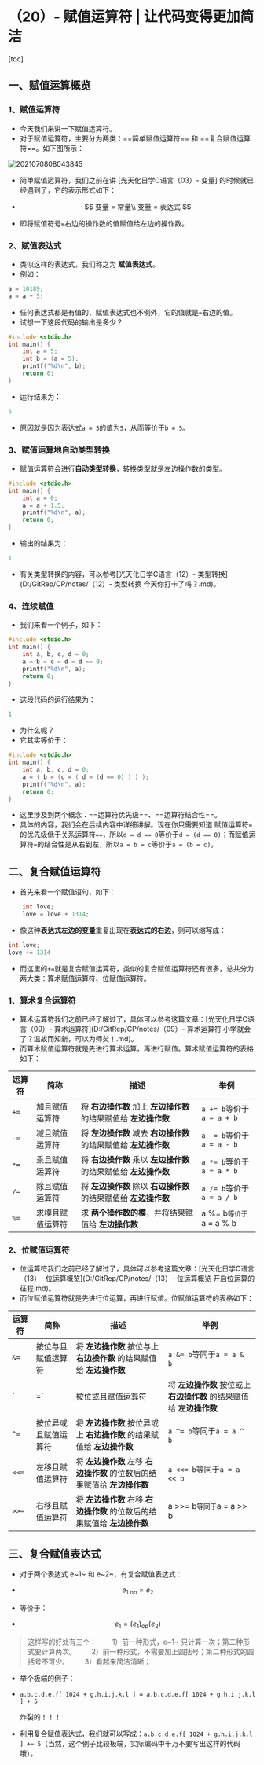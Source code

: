 # （20）- 赋值运算符 | 让代码变得更加简洁

[toc]

## 一、赋值运算概览

### 1、赋值运算符

- 今天我们来讲一下赋值运算符。
- 对于赋值运算符，主要分为两类：==简单赋值运算符== 和 ==复合赋值运算符==。如下图所示：

![2021070808043845](D:/GitRep/CP/notes/%EF%BC%8820%EF%BC%89-%20%E8%B5%8B%E5%80%BC%E8%BF%90%E7%AE%97%E7%AC%A6%20%20%E8%AE%A9%E4%BB%A3%E7%A0%81%E5%8F%98%E5%BE%97%E6%9B%B4%E5%8A%A0%E7%AE%80%E6%B4%81.assets/2021070808043845.png)

- 简单赋值运算符，我们之前在讲 [光天化日学C语言（03）- 变量] 的时候就已经遇到了，它的表示形式如下：

- $$
  变量 = 常量\\
  变量 = 表达式
  $$

- 即将赋值符号`=`右边的操作数的值赋值给左边的操作数。

### 2、赋值表达式

- 类似这样的表达式，我们称之为 **赋值表达式**。
- 例如：

```c
a = 10189;
a = a + 5;
```

- 任何表达式都是有值的，赋值表达式也不例外，它的值就是`=`右边的值。
- 试想一下这段代码的输出是多少？

```c
#include <stdio.h>
int main() {
    int a = 5;
    int b = (a = 5); 
    printf("%d\n", b);
    return 0;
} 
```

- 运行结果为：

```c
5
```

- 原因就是因为表达式`a = 5`的值为`5`，从而等价于`b = 5`。

### 3、赋值运算地自动类型转换

- 赋值运算符会进行**自动类型转换**，转换类型就是左边操作数的类型。

```c
#include <stdio.h>
int main() {
    int a = 0;
    a = a + 1.5;
    printf("%d\n", a);
    return 0;
} 
```

- 输出的结果为：

```c
1
```

- 有关类型转换的内容，可以参考[光天化日学C语言（12）- 类型转换](D:/GitRep/CP/notes/（12）- 类型转换  今天你打卡了吗？.md)。

### 4、连续赋值

- 我们来看一个例子，如下：

```c
#include <stdio.h>
int main() {
    int a, b, c, d = 0;
    a = b = c = d = d == 0;
    printf("%d\n", a);
    return 0;
} 
```

- 这段代码的运行结果为：

```c
1
```

- 为什么呢？
- 它其实等价于：

```c
#include <stdio.h>
int main() {
    int a, b, c, d = 0;
    a = ( b = (c = ( d = (d == 0) ) ) );
    printf("%d\n", a);
    return 0;
} 
```

- 这里涉及到两个概念：==运算符优先级==、==运算符结合性==。
- 具体的内容，我们会在后续内容中详细讲解。现在你只需要知道 赋值运算符`=`的优先级低于关系运算符`==`，所以`d = d == 0`等价于`d = (d == 0)`；而赋值运算符`=`的结合性是从右到左，所以`a = b = c`等价于`a = (b = c)`。

## 二、复合赋值运算符

- 首先来看一个赋值语句，如下：

```c
    int love;
    love = love + 1314;
```

- 像这种**表达式左边的变量**重复出现在**表达式的右边**，则可以缩写成：

```c
int love;
love += 1314
```

- 而这里的`+=`就是复合赋值运算符，类似的复合赋值运算符还有很多，总共分为两大类：算术赋值运算符、位赋值运算符。

### 1、算术复合运算符

- 算术运算符我们之前已经了解过了，具体可以参考这篇文章：[光天化日学C语言（09）- 算术运算符](D:/GitRep/CP/notes/（09）- 算术运算符  小学就会了？温故而知新，可以为师矣！.md)。
- 而算术赋值运算符就是先进行算术运算，再进行赋值。算术赋值运算符的表格如下：

| 运算符 | 简称             | 描述                                                         | 举例                      |
| ------ | ---------------- | ------------------------------------------------------------ | ------------------------- |
| `+=`   | 加且赋值运算符   | 将 **右边操作数** 加上 **左边操作数** 的结果赋值给 **左边操作数** | `a += b`等价于`a = a + b` |
| `-=`   | 减且赋值运算符   | 将 **左边操作数** 减去 **右边操作数** 的结果赋值给 **左边操作数** | `a -= b`等价于`a = a - b` |
| `*=`   | 乘且赋值运算符   | 将 **右边操作数** 乘以 **左边操作数** 的结果赋值给 **左边操作数** | `a *= b`等价于`a = a * b` |
| `/=`   | 除且赋值运算符   | 将 **左边操作数** 除以 **右边操作数** 的结果赋值给 **左边操作数** | `a /= b`等价于`a = a / b` |
| `%=`   | 求模且赋值运算符 | 求 **两个操作数的模**，并将结果赋值给 **左边操作数**         | a %= b`等价于`a = a % b   |

### 2、位赋值运算符

- 位运算符我们之前已经了解过了，具体可以参考这篇文章：[光天化日学C语言（13）- 位运算概览](D:/GitRep/CP/notes/（13）- 位运算概览  开启位运算的征程.md)。
- 而位赋值运算符就是先进行位运算，再进行赋值。位赋值运算符的表格如下：

| 运算符 | 简称                 | 描述                                                         | 举例                        |
| ------ | -------------------- | ------------------------------------------------------------ | --------------------------- |
| `&=`   | 按位与且赋值运算符   | 将 **左边操作数** 按位与上 **右边操作数** 的结果赋值给 **左边操作数** | `a &= b`等同于`a = a & b`   |
| `|=`   | 按位或且赋值运算符   | 将 **左边操作数** 按位或上 **右边操作数** 的结果赋值给 **左边操作数** | `a |= b`等同于`a = a | b`   |
| `^=`   | 按位异或且赋值运算符 | 将 **左边操作数** 按位异或上 **右边操作数** 的结果赋值给 **左边操作数** | `a ^= b`等同于`a = a ^ b`   |
| `<<=`  | 左移且赋值运算符     | 将 **左边操作数** 左移 **右边操作数** 的位数后的结果赋值给 **左边操作数** | `a <<= b`等同于`a = a << b` |
| `>>=`  | 右移且赋值运算符     | 将 **左边操作数** 右移 **右边操作数** 的位数后的结果赋值给 **左边操作数** | a >>= b`等同于`a = a >> b   |

## 三、复合赋值表达式

- 对于两个表达式 e~1~ 和 e~2~，有复合赋值表达式：

- $$
  e_{1\ op} = e_2
  $$

- 等价于：

- $$
  e_1=(e_1)_{op}(e_2)
  $$

> 这样写的好处有三个：
>   1）前一种形式，e~1~ 只计算一次；第二种形式要计算两次。
>   2）前一种形式，不需要加上圆括号；第二种形式的圆括号不可少。
>   3）看起来简洁清晰；

- 举个极端的例子：

- `a.b.c.d.e.f[ 1024 + g.h.i.j.k.l ] = a.b.c.d.e.f[ 1024 + g.h.i.j.k.l ] + 5`

  炸裂的！！！

- 利用复合赋值表达式，我们就可以写成：`a.b.c.d.e.f[ 1024 + g.h.i.j.k.l ] += 5`（当然，这个例子比较极端，实际编码中千万不要写出这样的代码哦）。

